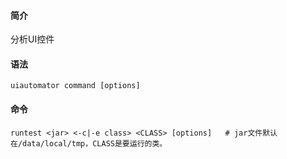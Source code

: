 #### 简介

分析UI控件

#### 语法

`uiautomator command [options]`

#### 命令

```
runtest <jar> <-c|-e class> <CLASS> [options]	# jar文件默认在/data/local/tmp，CLASS是要运行的类。
```

